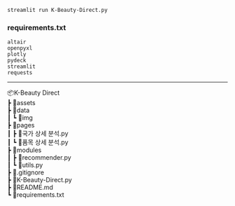 ```
streamlit run K-Beauty-Direct.py
```

### requirements.txt
```
altair
openpyxl
plotly
pydeck
streamlit
requests
```

---

📦K-Beauty Direct      
 ┣ 📂assets       
 ┣ 📂data    
 ┃ ┗ 📂img        
 ┣ 📂pages         
 ┃ ┣ 📜국가 상세 분석.py        
 ┃ ┗ 📜품목 상세 분석.py     
 ┣ 📂modules      
 ┃ ┣ 📜recommender.py    
 ┃ ┗ 📜utils.py        
 ┣ 📜.gitignore         
 ┣ 📜K-Beauty-Direct.py        
 ┣ 📜README.md          
 ┗ 📜requirements.txt         